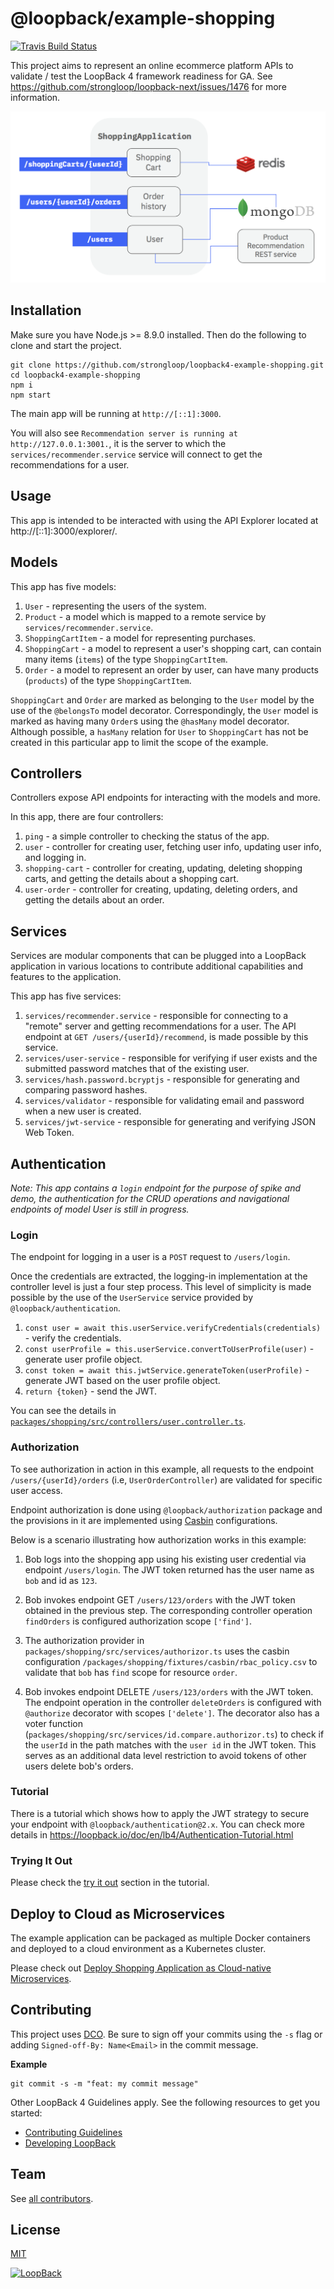 # @loopback/example-shopping

[![Travis Build Status](https://travis-ci.com/strongloop/loopback4-example-shopping.svg?branch=master)](https://travis-ci.com/strongloop/loopback4-example-shopping)

This project aims to represent an online ecommerce platform APIs to validate /
test the LoopBack 4 framework readiness for GA. See
https://github.com/strongloop/loopback-next/issues/1476 for more information.

![Shopping example overview diagram](example-shopping.png)

## Installation

Make sure you have Node.js >= 8.9.0 installed. Then do the following to clone
and start the project.

```
git clone https://github.com/strongloop/loopback4-example-shopping.git
cd loopback4-example-shopping
npm i
npm start
```

The main app will be running at `http://[::1]:3000`.

You will also see `Recommendation server is running at http://127.0.0.1:3001.`,
it is the server to which the `services/recommender.service` service will
connect to get the recommendations for a user.

## Usage

This app is intended to be interacted with using the API Explorer located at
http://[::1]:3000/explorer/.

## Models

This app has five models:

1. `User` - representing the users of the system.
2. `Product` - a model which is mapped to a remote service by
   `services/recommender.service`.
3. `ShoppingCartItem` - a model for representing purchases.
4. `ShoppingCart` - a model to represent a user's shopping cart, can contain
   many items (`items`) of the type `ShoppingCartItem`.
5. `Order` - a model to represent an order by user, can have many products
   (`products`) of the type `ShoppingCartItem`.

`ShoppingCart` and `Order` are marked as belonging to the `User` model by the
use of the `@belongsTo` model decorator. Correspondingly, the `User` model is
marked as having many `Order`s using the `@hasMany` model decorator. Although
possible, a `hasMany` relation for `User` to `ShoppingCart` has not be created
in this particular app to limit the scope of the example.

## Controllers

Controllers expose API endpoints for interacting with the models and more.

In this app, there are four controllers:

1. `ping` - a simple controller to checking the status of the app.
2. `user` - controller for creating user, fetching user info, updating user
   info, and logging in.
3. `shopping-cart` - controller for creating, updating, deleting shopping carts,
   and getting the details about a shopping cart.
4. `user-order` - controller for creating, updating, deleting orders, and
   getting the details about an order.

## Services

Services are modular components that can be plugged into a LoopBack application
in various locations to contribute additional capabilities and features to the
application.

This app has five services:

1. `services/recommender.service` - responsible for connecting to a "remote"
   server and getting recommendations for a user. The API endpoint at
   `GET /users​/{userId}​/recommend`, is made possible by this service.
2. `services/user-service` - responsible for verifying if user exists and the
   submitted password matches that of the existing user.
3. `services/hash.password.bcryptjs` - responsible for generating and comparing
   password hashes.
4. `services/validator` - responsible for validating email and password when a
   new user is created.
5. `services/jwt-service` - responsible for generating and verifying JSON Web
   Token.

## Authentication

_Note: This app contains a `login` endpoint for the purpose of spike and demo,
the authentication for the CRUD operations and navigational endpoints of model
User is still in progress._

### Login

The endpoint for logging in a user is a `POST` request to `/users/login`.

Once the credentials are extracted, the logging-in implementation at the
controller level is just a four step process. This level of simplicity is made
possible by the use of the `UserService` service provided by
`@loopback/authentication`.

1. `const user = await this.userService.verifyCredentials(credentials)` - verify
   the credentials.
2. `const userProfile = this.userService.convertToUserProfile(user)` - generate
   user profile object.
3. `const token = await this.jwtService.generateToken(userProfile)` - generate
   JWT based on the user profile object.
4. `return {token}` - send the JWT.

You can see the details in
[`packages/shopping/src/controllers/user.controller.ts`](https://github.com/strongloop/loopback4-example-shopping/blob/master/packages/shopping/src/controllers/user.controller.ts).

### Authorization

To see authorization in action in this example, all requests to the endpoint
`/users/{userId}/orders` (i.e, `UserOrderController`) are validated for specific
user access.

Endpoint authorization is done using `@loopback/authorization` package and the
provisions in it are implemented using
[Casbin](https://github.com/casbin/casbin) configurations.

Below is a scenario illustrating how authorization works in this example:

1. Bob logs into the shopping app using his existing user credential via
   endpoint `/users/login`. The JWT token returned has the user name as `bob`
   and id as `123`.

2. Bob invokes endpoint GET `/users/123/orders` with the JWT token obtained in
   the previous step. The corresponding controller operation `findOrders` is
   configured authorization scope `['find']`.

3. The authorization provider in `packages/shopping/src/services/authorizor.ts`
   uses the casbin configuration
   `/packages/shopping/fixtures/casbin/rbac_policy.csv` to validate that `bob`
   has `find` scope for resource `order`.

4. Bob invokes endpoint DELETE `/users/123/orders` with the JWT token. The
   endpoint operation in the controller `deleteOrders` is configured with
   `@authorize` decorator with scopes `['delete']`. The decorator also has a
   voter function (`packages/shopping/src/services/id.compare.authorizor.ts`) to
   check if the `userId` in the path matches with the `user id` in the JWT
   token. This serves as an additional data level restriction to avoid tokens of
   other users delete bob's orders.

### Tutorial

There is a tutorial which shows how to apply the JWT strategy to secure your
endpoint with `@loopback/authentication@2.x`. You can check more details in
https://loopback.io/doc/en/lb4/Authentication-Tutorial.html

### Trying It Out

Please check the
[try it out](https://loopback.io/doc/en/lb4/Authentication-Tutorial.html#try-it-out)
section in the tutorial.

## Deploy to Cloud as Microservices

The example application can be packaged as multiple Docker containers and
deployed to a cloud environment as a Kubernetes cluster.

Please check out
[Deploy Shopping Application as Cloud-native Microservices](kubernetes/README.md).

## Contributing

This project uses [DCO](https://developercertificate.org/). Be sure to sign off
your commits using the `-s` flag or adding `Signed-off-By: Name<Email>` in the
commit message.

**Example**

```
git commit -s -m "feat: my commit message"
```

Other LoopBack 4 Guidelines apply. See the following resources to get you
started:

- [Contributing Guidelines](https://github.com/strongloop/loopback-next/blob/master/docs/CONTRIBUTING.md)
- [Developing LoopBack](./DEVELOPING.md)

## Team

See
[all contributors](https://github.com/strongloop/loopback4-example-shopping/graphs/contributors).

## License

[MIT](LICENSE)

[![LoopBack](<https://github.com/strongloop/loopback-next/raw/master/docs/site/imgs/branding/Powered-by-LoopBack-Badge-(blue)-@2x.png>)](http://loopback.io/)

